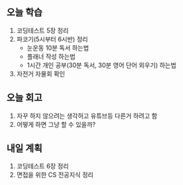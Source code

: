 ## 오늘 학습
1. 코딩테스트 5장 정리
2. 파코기(5시부터 6시반) 정리
    - 눈운동 10분 독서 하는법
    - 플래너 작성 하는법
    - 1시간 개인 공부(30분 독서, 30분 영어 단어 외우기) 하는법
3. 자전거 자물회 확인

## 오늘 회고
1. 자꾸 하지 않으려는 생각허고 유튜브등 다른거 하려고 함
2. 어떻게 하면 그냥 할 수 있을까?

## 내일 계획
1. 코딩테스트 6장 정리
2. 면접을 위한 CS 전공지식 정리
